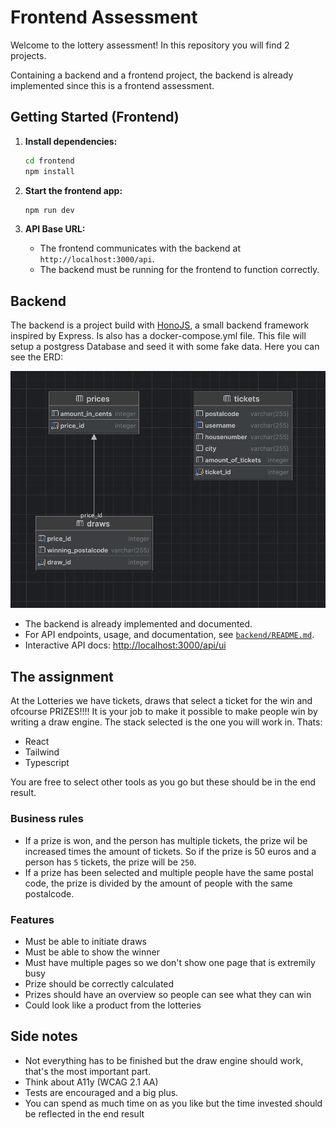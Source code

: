 # Frontend Assessment

Welcome to the lottery assessment! In this repository you will find 2 projects.

Containing a backend and a frontend project, the backend is already implemented since this is a frontend assessment.

## Getting Started (Frontend)

1. **Install dependencies:**

   ```sh
   cd frontend
   npm install
   ```

2. **Start the frontend app:**

   ```sh
   npm run dev
   ```

3. **API Base URL:**
   - The frontend communicates with the backend at `http://localhost:3000/api`.
   - The backend must be running for the frontend to function correctly.

## Backend

The backend is a project build with [HonoJS](https://hono.dev/), a small backend framework inspired by Express. Is also has a docker-compose.yml file. This file will setup a postgress Database and seed it with some fake data.
Here you can see the ERD:

![ERD](./erd.png)

- The backend is already implemented and documented.
- For API endpoints, usage, and documentation, see [`backend/README.md`](./backend/README.md).
- Interactive API docs: [http://localhost:3000/api/ui](http://localhost:3000/api/ui)

## The assignment

At the Lotteries we have tickets, draws that select a ticket for the win and ofcourse PRIZES!!!! It is your job to make it
possible to make people win by writing a draw engine. The stack selected is the one you will work in. Thats:

- React
- Tailwind
- Typescript

You are free to select other tools as you go but these should be in the end result.

### Business rules

- If a prize is won, and the person has multiple tickets, the prize wil be increased times the amount of tickets.
  So if the prize is 50 euros and a person has `5` tickets, the prize will be `250`.
- If a prize has been selected and multiple people have the same postal code, the prize is divided by the amount of people with
  the same postalcode.

### Features

- Must be able to initiate draws
- Must be able to show the winner
- Must have multiple pages so we don't show one page that is extremily busy
- Prize should be correctly calculated
- Prizes should have an overview so people can see what they can win
- Could look like a product from the lotteries

## Side notes

- Not everything has to be finished but the draw engine should work, that's the most important part.
- Think about A11y (WCAG 2.1 AA)
- Tests are encouraged and a big plus.
- You can spend as much time on as you like but the time invested should be reflected in the end result
